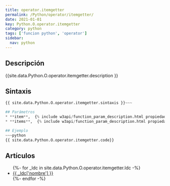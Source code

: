 ```yaml
---
title: operator.itemgetter
permalink: /Python/operator/itemgetter/
date: 2021-01-01
key: Python.O.operator.itemgetter
category: python
tags: ['funcion python', 'operator']
sidebar: 
  nav: python
---
```


## Descripción
{{site.data.Python.O.operator.itemgetter.description }}

## Sintaxis
~~~python
{{ site.data.Python.O.operator.itemgetter.sintaxis }}~~~

## Parámetros
* **item**,  {% include w3api/function_param_description.html propiedad=site.data.Python.O.operator.itemgetter valor="item" %}
* **items**,  {% include w3api/function_param_description.html propiedad=site.data.Python.O.operator.itemgetter valor="items" %}

## Ejemplo
~~~python
{{ site.data.Python.O.operator.itemgetter.code}}
~~~

## Artículos
<ul>
{%- for _ldc in site.data.Python.O.operator.itemgetter.ldc -%}
   <li>
       <a href="{{_ldc['url'] }}">{{ _ldc['nombre'] }}</a>
   </li>
{%- endfor -%}
</ul>
